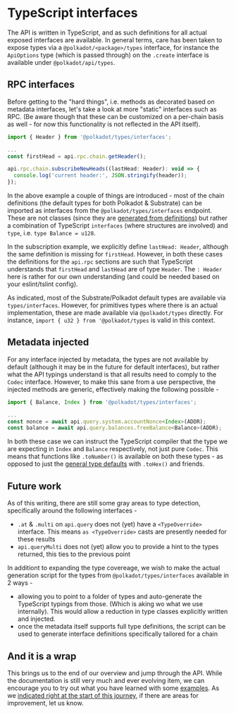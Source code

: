 # TypeScript interfaces

The API is written in TypeScript, and as such definitions for all actual exposed interfaces are available. In general terms, care has been taken to expose types via a `@polkadot/<package>/types` interface, for instance the `ApiOptions` type (which is passed through) on  the `.create` interface is available under `@polkadot/api/types`.

## RPC interfaces

Before getting to the "hard things", i.e. methods as decorated based on metadata interfaces, let's take a look at more "static" interfaces such as RPC. (Be aware though that these can be customized on a per-chain basis as well - for now this functionality is not reflected in the API itself).

```js
import { Header } from '@polkadot/types/interfaces';

...
const firstHead = api.rpc.chain.getHeader();

api.rpc.chain.subscribeNewHeads((lastHead: Header): void => {
  console.log('current header:', JSON.stringify(header));
});
```

In the above example a couple of things are introduced - most of the chain definitions (the default types for both Polkadot & Substrate) can be imported as interfaces from the `@polkadot/types/interfaces` endpoint. These are not classes (since they are [generated from definitions](https://github.com/polkadot-js/api/tree/master/packages/types/src/interfaces)) but rather a combination of TypeScript `interfaces` (where structures are involved) and `type`, i.e. `type Balance = u128`.

In the subscription example, we explicitly define `lastHead: Header`, although the same definition  is missing for `firstHead`. However, in both these cases the definitions for the `api.rpc` sections are such that TypeScript understands that `firstHead` and `lastHead` are of type `Header`. The `: Header` here is rather for our own understanding (and could be needed based on your eslint/tslint config).

As indicated, most of the Substrate/Polkadot default types are available via `types/interfaces`. However, for primitives types where there is an actual implementation, these are made available via `@polkadot/types` directly. For instance, `import { u32 } from '@polkadot/types` is valid in this context.

## Metadata injected

For any interface injected by metadata, the types are not available by default (although it may be in the future for default interfaces), but rather what the API typings understand is that all results need to comply to the `Codec` interface. However, to make this sane from a use perspective, the injected methods are generic, effectively making the following possible -

```js
import { Balance, Index } from '@polkadot/types/interfaces';

...
const nonce = await api.query.system.accountNonce<Index>(ADDR);
const balance = await api.query.balances.freeBalance<Balance>(ADDR);
```

In both these case we can instruct the TypeScript compiler that the type we are expecting in `Index` and `Balance` respectively, not just pure `Codec`. This means that functions like `.toNumber()` is available on both these types - as opposed to just the [general type defaults](types.basics.md#everything-is-a-type) with `.toHex()` and friends.

## Future work

As of this writing, there are still some gray areas to type detection, specifically around the following interfaces -

- `.at` & `.multi` on `api.query` does not (yet) have a `<TypeOverride>` interface. This means `as <TypeOverride>` casts are presently needed for these results
- `api.queryMulti` does not (yet) allow you to provide a hint to the types returned, this ties to the previous point

In additiont to expanding the type covereage, we wish to make the actual generation script for the types from `@polkadot/types/interfaces` available in 2 ways -

- allowing you to point to a folder of types and auto-generate the TypeScript typings from those. (Which is aking wo what we use internally). This would allow a reduction in type classes explicitly written and injected.
- once the metadata itself supports full type definitions, the script can be used to generate interface definitions specifically tailored for a chain

## And it is a wrap

This brings us to the end of our overview and jump through the API. While the documentation is still very much and ever evolving item, we can encourage you to try out what you have learned with some [examples](../examples). As we [indicated right at the start of this journey](README.md#help-us-help-others), if there are areas for improvement, let us know.
